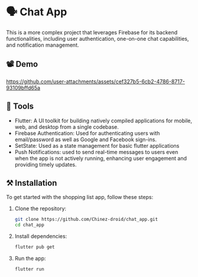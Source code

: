 # 🗣️ Chat App
This is a more complex project that leverages Firebase for its backend functionalities, including user authentication, one-on-one chat capabilities, and notification management.

## 📽️ Demo
https://github.com/user-attachments/assets/cef327b5-6cb2-4786-8717-93109bffd65a

## 🔨 Tools
- Flutter: A UI toolkit for building natively compiled applications for mobile, web, and desktop from a single codebase.
- Firebase Authentication: Used for authenticating users with email/password as well as Google and Facebook sign-ins.
- SetState: Used as a state management for basic flutter applications
- Push Notifications: used to send real-time messages to users even when the app is not actively running, enhancing user engagement and providing timely updates.

## ⚒️ Installation
To get started with the shopping list app, follow these steps:
1. Clone the repository:
   ```bash
   git clone https://github.com/Chinez-droid/chat_app.git
   cd chat_app
2. Install dependencies:
   ```bash
   flutter pub get
3. Run the app:
   ```bash
   flutter run
